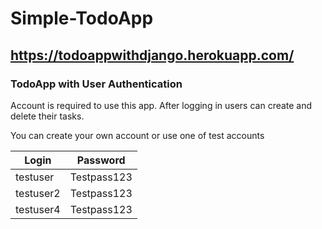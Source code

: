 # Simple-TodoApp
## https://todoappwithdjango.herokuapp.com/
### TodoApp with User Authentication

Account is required to use this app. After logging in users can create and delete their tasks.

You can create your own account or use one of test accounts

| Login        | Password      |
| -------------|:-------------:|
| testuser     | Testpass123   |
| testuser2    | Testpass123   |
| testuser4    | Testpass123   |
